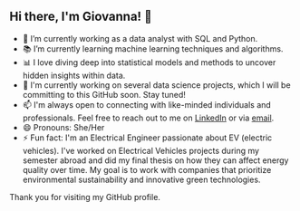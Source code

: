## Hi there, I'm Giovanna! 👋

- 💼 I’m currently working as a data analyst with SQL and Python.
- 📚 I’m currently learning machine learning techniques and algorithms.
- 📊 I love diving deep into statistical models and methods to uncover hidden insights within data.
- 🚀 I'm currently working on several data science projects, which I will be committing to this GitHub soon. Stay tuned!
- 📫 I'm always open to connecting with like-minded individuals and professionals. Feel free to reach out to me on [LinkedIn](https://www.linkedin.com/in/giovales/) or via [email](mailto:giovannaluiza.vc@gmail.com).
- 😄 Pronouns: She/Her
- ⚡ Fun fact: I'm an Electrical Engineer passionate about EV (electric vehicles). I've worked on Electrical Vehicles projects during my semester abroad and did my final thesis on how they can affect energy quality over time. My goal is to work with companies that prioritize environmental sustainability and innovative green technologies.

Thank you for visiting my GitHub profile.
